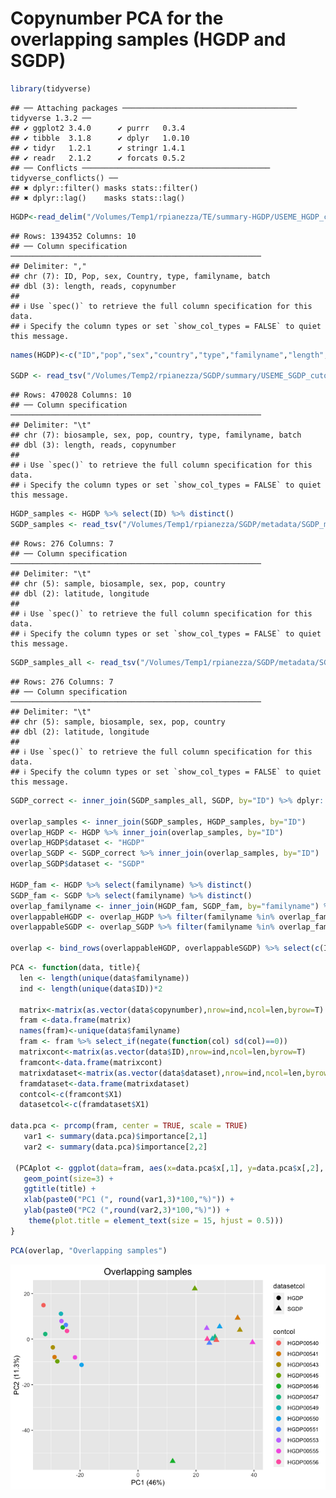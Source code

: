 Copynumber PCA for the overlapping samples (HGDP and SGDP)
================

``` r
library(tidyverse)
```

    ## ── Attaching packages ─────────────────────────────────────── tidyverse 1.3.2 ──
    ## ✔ ggplot2 3.4.0      ✔ purrr   0.3.4 
    ## ✔ tibble  3.1.8      ✔ dplyr   1.0.10
    ## ✔ tidyr   1.2.1      ✔ stringr 1.4.1 
    ## ✔ readr   2.1.2      ✔ forcats 0.5.2 
    ## ── Conflicts ────────────────────────────────────────── tidyverse_conflicts() ──
    ## ✖ dplyr::filter() masks stats::filter()
    ## ✖ dplyr::lag()    masks stats::lag()

``` r
HGDP<-read_delim("/Volumes/Temp1/rpianezza/TE/summary-HGDP/USEME_HGDP_complete_reflib6.2_mq10_batchinfo_cutoff0.01.txt")
```

    ## Rows: 1394352 Columns: 10
    ## ── Column specification ────────────────────────────────────────────────────────
    ## Delimiter: ","
    ## chr (7): ID, Pop, sex, Country, type, familyname, batch
    ## dbl (3): length, reads, copynumber
    ## 
    ## ℹ Use `spec()` to retrieve the full column specification for this data.
    ## ℹ Specify the column types or set `show_col_types = FALSE` to quiet this message.

``` r
names(HGDP)<-c("ID","pop","sex","country","type","familyname","length","reads","copynumber","batch")

SGDP <- read_tsv("/Volumes/Temp2/rpianezza/SGDP/summary/USEME_SGDP_cutoff") %>% dplyr::rename(ID=biosample)
```

    ## Rows: 470028 Columns: 10
    ## ── Column specification ────────────────────────────────────────────────────────
    ## Delimiter: "\t"
    ## chr (7): biosample, sex, pop, country, type, familyname, batch
    ## dbl (3): length, reads, copynumber
    ## 
    ## ℹ Use `spec()` to retrieve the full column specification for this data.
    ## ℹ Specify the column types or set `show_col_types = FALSE` to quiet this message.

``` r
HGDP_samples <- HGDP %>% select(ID) %>% distinct()
SGDP_samples <- read_tsv("/Volumes/Temp1/rpianezza/SGDP/metadata/SGDP_metadata.tsv") %>% select(sample) %>% dplyr::rename(ID=sample) %>% distinct()
```

    ## Rows: 276 Columns: 7
    ## ── Column specification ────────────────────────────────────────────────────────
    ## Delimiter: "\t"
    ## chr (5): sample, biosample, sex, pop, country
    ## dbl (2): latitude, longitude
    ## 
    ## ℹ Use `spec()` to retrieve the full column specification for this data.
    ## ℹ Specify the column types or set `show_col_types = FALSE` to quiet this message.

``` r
SGDP_samples_all <- read_tsv("/Volumes/Temp1/rpianezza/SGDP/metadata/SGDP_metadata.tsv") %>% select(c(biosample, sample)) %>% dplyr::rename(ID=biosample)
```

    ## Rows: 276 Columns: 7
    ## ── Column specification ────────────────────────────────────────────────────────
    ## Delimiter: "\t"
    ## chr (5): sample, biosample, sex, pop, country
    ## dbl (2): latitude, longitude
    ## 
    ## ℹ Use `spec()` to retrieve the full column specification for this data.
    ## ℹ Specify the column types or set `show_col_types = FALSE` to quiet this message.

``` r
SGDP_correct <- inner_join(SGDP_samples_all, SGDP, by="ID") %>% dplyr::rename(biosample=ID, ID=sample)

overlap_samples <- inner_join(SGDP_samples, HGDP_samples, by="ID")
overlap_HGDP <- HGDP %>% inner_join(overlap_samples, by="ID")
overlap_HGDP$dataset <- "HGDP"
overlap_SGDP <- SGDP_correct %>% inner_join(overlap_samples, by="ID")
overlap_SGDP$dataset <- "SGDP"

HGDP_fam <- HGDP %>% select(familyname) %>% distinct()
SGDP_fam <- SGDP %>% select(familyname) %>% distinct()
overlap_familyname <- inner_join(HGDP_fam, SGDP_fam, by="familyname") %>% distinct() %>% pull()
overlappableHGDP <- overlap_HGDP %>% filter(familyname %in% overlap_familyname)
overlappableSGDP <- overlap_SGDP %>% filter(familyname %in% overlap_familyname)

overlap <- bind_rows(overlappableHGDP, overlappableSGDP) %>% select(c(ID, sex, country, pop, familyname, copynumber, dataset))
```

``` r
PCA <- function(data, title){
  len <- length(unique(data$familyname))
  ind <- length(unique(data$ID))*2

  matrix<-matrix(as.vector(data$copynumber),nrow=ind,ncol=len,byrow=T)
  fram <-data.frame(matrix)
  names(fram)<-unique(data$familyname)
  fram <- fram %>% select_if(negate(function(col) sd(col)==0))
  matrixcont<-matrix(as.vector(data$ID),nrow=ind,ncol=len,byrow=T)
  framcont<-data.frame(matrixcont)
  matrixdataset<-matrix(as.vector(data$dataset),nrow=ind,ncol=len,byrow=T)
  framdataset<-data.frame(matrixdataset)
  contcol<-c(framcont$X1)
  datasetcol<-c(framdataset$X1)
  
data.pca <- prcomp(fram, center = TRUE, scale = TRUE)
   var1 <- summary(data.pca)$importance[2,1]
   var2 <- summary(data.pca)$importance[2,2]
 
 (PCAplot <- ggplot(data=fram, aes(x=data.pca$x[,1], y=data.pca$x[,2], shape = datasetcol, color = contcol)) + 
   geom_point(size=3) + 
   ggtitle(title) + 
   xlab(paste0("PC1 (", round(var1,3)*100,"%)")) + 
   ylab(paste0("PC2 (",round(var2,3)*100,"%)")) +
    theme(plot.title = element_text(size = 15, hjust = 0.5)))
}
```

``` r
PCA(overlap, "Overlapping samples")
```

![](overlap_files/figure-gfm/unnamed-chunk-4-1.png)<!-- -->
